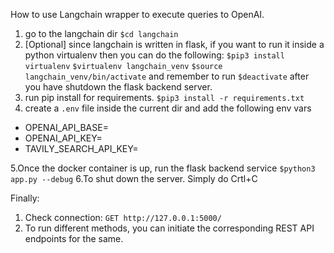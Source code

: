 How to use Langchain wrapper to execute queries to OpenAI.


1. go to the langchain dir
``$cd langchain``
2. [Optional] since langchain is written in flask, if you want to run it inside a python virtualenv then you can do the following:
``$pip3 install virtualenv``
``$virtualenv langchain_venv``
``$source langchain_venv/bin/activate``
and remember to run
``$deactivate`` after you have shutdown the flask backend server. 
3. run pip install for requirements.
``$pip3 install -r requirements.txt``
4. create a `.env` file inside the current dir and add the following env vars
  - OPENAI_API_BASE=<your-val>
  - OPENAI_API_KEY=<your-val>
  - TAVILY_SEARCH_API_KEY=<your-val>

5.Once the docker container is up, run the flask backend service
``$python3 app.py --debug``
6.To shut down the server. Simply do Crtl+C


Finally:
1. Check connection:
``GET http://127.0.0.1:5000/``
2. To run different methods, you can initiate the corresponding REST API endpoints for the same.